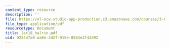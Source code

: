 ```yaml
---
content_type: resource
description: ''
file: https://ol-ocw-studio-app-production.s3.amazonaws.com/courses/3-052-nanomechanics-of-materials-and-biomaterials-spring-2007/925447a0aa8e3d2f915e8583e2f42d92_lec18_halrin.pdf
file_type: application/pdf
resourcetype: Document
title: lec18_halrin.pdf
uid: 925447a0-aa8e-3d2f-915e-8583e2f42d92
---
```

